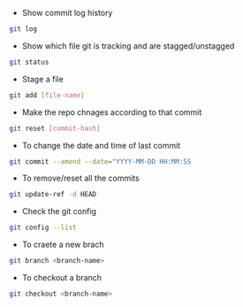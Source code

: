 - Show commit log history

```bash
git log
```

- Show which file git is tracking and are stagged/unstagged

```bash
git status
```

- Stage a file

```bash
git add [file-name]
```
- Make the repo chnages according to that commit

```bash
git reset [commit-hash]
```
- To change the date and time of last commit

```bash
git commit --amend --date="YYYY-MM-DD HH:MM:SS
```

- To remove/reset all the commits

```bash
git update-ref -d HEAD
```

- Check the git config

```bash
git config --list
```
- To craete a new brach

```bash
git branch <branch-name>
```

- To checkout a branch

```bash
git checkout <branch-name>
```
